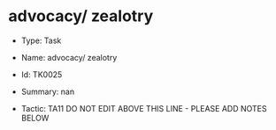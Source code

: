 # advocacy/ zealotry

* Type: Task

* Name: advocacy/ zealotry

* Id: TK0025

* Summary: nan

* Tactic: TA11
DO NOT EDIT ABOVE THIS LINE - PLEASE ADD NOTES BELOW